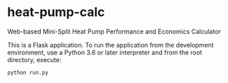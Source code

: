 # heat-pump-calc
Web-based Mini-Split Heat Pump Performance and Economics Calculator

This is a Flask application.  To run the application from the development
environment, use a Python 3.6 or later interpreter and from the root directory,
execute:

```
python run.py
```
